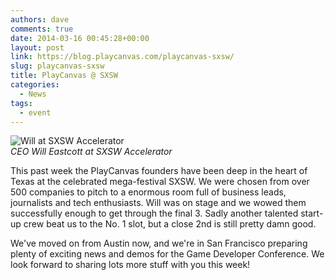 ```yaml
---
authors: dave
comments: true
date: 2014-03-16 00:45:28+00:00
layout: post
link: https://blog.playcanvas.com/playcanvas-sxsw/
slug: playcanvas-sxsw
title: PlayCanvas @ SXSW
categories:
  - News
tags:
  - event
---
```


![Will at SXSW Accelerator](/img/sxsw-accelerator.jpg)
<br />_CEO Will Eastcott at SXSW Accelerator_

This past week the PlayCanvas founders have been deep in the heart of Texas at the celebrated mega-festival SXSW. We were chosen from over 500 companies to pitch to a enormous room full of business leads, journalists and tech enthusiasts. Will was on stage and we wowed them successfully enough to get through the final 3. Sadly another talented start-up crew beat us to the No. 1 slot, but a close 2nd is still pretty damn good.

We've moved on from Austin now, and we're in San Francisco preparing plenty of exciting news and demos for the Game Developer Conference. We look forward to sharing lots more stuff with you this week!
